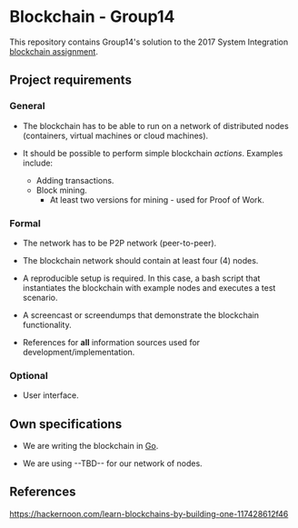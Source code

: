 # Blockchain - Group14

This repository contains Group14's solution to the 2017 System Integration [blockchain assignment](https://github.com/datsoftlyngby/soft2017fall-system-integration-teaching-material/blob/e7729438dd0a3fa1c4cbc2a7b1d3651e8fc4600f/lecture_notes/12-Blockchain_Intro.ipynb).

## Project requirements

### General

* The blockchain has to be able to run on a network of distributed nodes (containers, virtual machines or cloud machines).

* It should be possible to perform simple blockchain *actions*. Examples include:
  * Adding transactions.
  * Block mining.
    * At least two versions for mining - used for Proof of Work.

### Formal

* The network has to be P2P network (peer-to-peer).

* The blockchain network should contain at least four (4) nodes.

* A reproducible setup is required. In this case, a bash script that instantiates the blockchain with example nodes and executes a test scenario.

* A screencast or screendumps that demonstrate the blockchain functionality.

* References for **all** information sources used for development/implementation.

### Optional

* User interface.

## Own specifications

* We are writing the blockchain in [Go](https://golang.org/#).

* We are using --TBD-- for our network of nodes.

## References

https://hackernoon.com/learn-blockchains-by-building-one-117428612f46